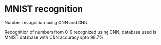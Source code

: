 # MNIST recognition 
 Number recognition using CNN and DNN

Recognition of numbers from 0-9 recognized using CNN, database used is MNIST database with CNN accuracy upto 98.7%  
